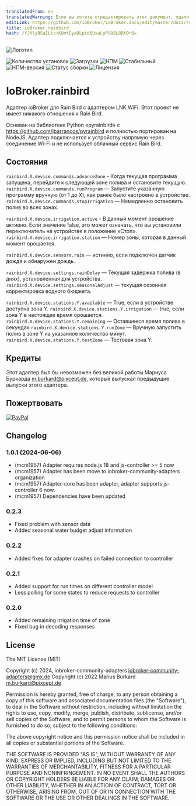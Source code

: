 ```yaml
---
translatedFrom: en
translatedWarning: Если вы хотите отредактировать этот документ, удалите поле «translationFrom», в противном случае этот документ будет снова автоматически переведен
editLink: https://github.com/ioBroker/ioBroker.docs/edit/master/docs/ru/adapterref/iobroker.rainbird/README.md
title: ioBroker.rainbird
hash: /YJXlyBSaILis+KUmtEyaDLpid6UsaLyP988L8RtQrQ=
---
```

![Логотип](../../../en/adapterref/iobroker.rainbird/admin/rainbird.png)

![Количество установок](http://iobroker.live/badges/rainbird-installed.svg)
![Загрузки](https://img.shields.io/npm/dm/iobroker.rainbird.svg)
![НПМ](https://nodei.co/npm/iobroker.rainbird.png?downloads=true)
![Стабильный](http://iobroker.live/badges/rainbird-stable.svg)
![НПМ-версия](https://img.shields.io/npm/v/iobroker.rainbird.svg)
![Статус сборки](https://travis-ci.org/StrathCole/ioBroker.rainbird.svg?branch=master)
![Лицензия](https://img.shields.io/badge/license-MIT-blue.svg?style=flat)

# IoBroker.rainbird
Адаптер ioBroker для Rain Bird с адаптером LNK WiFi. Этот проект не имеет никакого отношения к Rain Bird.

Основан на библиотеке Python «pyrainbird» с https://github.com/jbarrancos/pyrainbird и полностью портирован на NodeJS. Адаптер подключается к устройству напрямую через соединение Wi-Fi и не использует облачный сервис Rain Bird.

## Состояния
`rainbird.X.device.commands.advanceZone` - Когда текущая программа запущена, перейдите к следующей зоне полива и остановите текущую.
`rainbird.X.device.commands.runProgram` — Запустите указанную программу вручную (от 1 до X), как ранее было настроено в устройстве.
`rainbird.X.device.commands.stopIrrigation` — Немедленно остановить полив во всех зонах.

`rainbird.X.device.irrigation.active` - В данный момент орошение активно. Если значение false, это может означать, что вы установили переключатель на устройстве в положение «Стоп».
`rainbird.X.device.irrigation.station` — Номер зоны, которая в данный момент орошается.

`rainbird.X.device.sensors.rain` — истинно, если подключен датчик дождя и обнаружен дождь.

`rainbird.X.device.settings.rainDelay` — Текущая задержка полива (в днях), установленная для устройства.
`rainbird.X.device.settings.seasonalAdjust` — текущая сезонная корректировка водного бюджета.

`rainbird.X.device.stations.Y.available` — True, если в устройстве доступна зона Y.
`rainbird.X.device.stations.Y.irrigation` — true, если зона Y в настоящее время орошается.
`rainbird.X.device.stations.Y.remaining` — Оставшееся время полива в секундах `rainbird.X.device.stations.Y.runZone` — Вручную запустить полив в зоне Y на указанное количество минут.
`rainbird.X.device.stations.Y.testZone` — Тестовая зона Y.

## Кредиты
Этот адаптер был бы невозможен без великой работы Мариуса Буркарда <m.burkard@pixcept.de>, который выпускал предыдущие выпуски этого адаптера.

## Пожертвовать
[![PayPal](https://www.paypalobjects.com/en_US/i/btn/btn_donateCC_LG.gif)](https://www.paypal.com/cgi-bin/webscr?cmd=_s-xclick&hosted_button_id=SFLJ8HCW9T698&source=url)

## Changelog
<!--
	Placeholder for the next version (at the beginning of the line):
    ### **WORK IN PROGRESS**
-->
### 1.0.1 (2024-06-06)
* (mcm1957) Adapter requires node.js 18 and js-controller >= 5 now
* (mcm1957) Adapter has been move to iobroker-community-adapters organization
* (mcm1957) Adapter-core has been adapter, adapter supports js-controller 6 now.
* (mcm1957) Dependencies have been updated

### 0.2.3
-   Fixed problem with sensor data
-   Added seasonal water budget adjust information

### 0.2.2

-   Added fixes for adapter crashes on failed connection to controller

### 0.2.1

-   Added support for run times on different controller model
-   Less polling for some states to reduce requests to controller

### 0.2.0

-   Added remaining irrigation time of zone
-   Fixed bug in decoding responses

## License

The MIT License (MIT)

Copyright (c) 2024, iobroker-community-adapters <iobroker-community-adapters@gmx.de>
Copyright (c) 2022 Marius Burkard m.burkard@pixcept.de

Permission is hereby granted, free of charge, to any person obtaining a copy
of this software and associated documentation files (the "Software"), to deal
in the Software without restriction, including without limitation the rights
to use, copy, modify, merge, publish, distribute, sublicense, and/or sell
copies of the Software, and to permit persons to whom the Software is
furnished to do so, subject to the following conditions:

The above copyright notice and this permission notice shall be included in
all copies or substantial portions of the Software.

THE SOFTWARE IS PROVIDED "AS IS", WITHOUT WARRANTY OF ANY KIND, EXPRESS OR
IMPLIED, INCLUDING BUT NOT LIMITED TO THE WARRANTIES OF MERCHANTABILITY,
FITNESS FOR A PARTICULAR PURPOSE AND NONINFRINGEMENT. IN NO EVENT SHALL THE
AUTHORS OR COPYRIGHT HOLDERS BE LIABLE FOR ANY CLAIM, DAMAGES OR OTHER
LIABILITY, WHETHER IN AN ACTION OF CONTRACT, TORT OR OTHERWISE, ARISING FROM,
OUT OF OR IN CONNECTION WITH THE SOFTWARE OR THE USE OR OTHER DEALINGS IN
THE SOFTWARE.